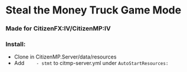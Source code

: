# Steal the Money Truck Game Mode
### Made for CitizenFX:IV/CitizenMP:IV

### Install:
* Clone in  CitizenMP.Server/data/resources
* Add `    - stmt` to citmp-server.yml under `AutoStartResources:`
